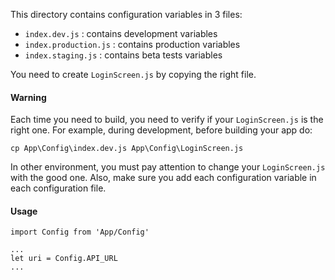 This directory contains configuration variables in 3 files:
- `index.dev.js` : contains development variables
- `index.production.js` : contains production variables
- `index.staging.js` : contains beta tests variables

You need to create `LoginScreen.js` by copying the right file.

#### Warning
Each time you need to build, you need to verify if your `LoginScreen.js` is the right one.
For example, during development, before building your app do:
```
cp App\Config\index.dev.js App\Config\LoginScreen.js
```
In other environment, you must pay attention to change your `LoginScreen.js` with the good one.
Also, make sure you add each configuration variable in each configuration file.

#### Usage
```
import Config from 'App/Config'

...
let uri = Config.API_URL
...

```
